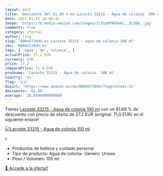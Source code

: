 ```yaml
---
layout: post
title: 'Descuento del 61.69 % en Lacoste 33215 - Agua de colonia  100 ml'
date: 2021-01-25 16:46:42
image: 'https://m.media-amazon.com/images/I/31yMYNbheKL._SL200_.jpg'
comments: true
category: ofertas
author: ring
slug: 'B004STJ0UU-es Lacoste 33215 - Agua de colonia 100 ml'
sku: 'B004STJ0UU-es'
tags: [ 'agua','de','colonia', ]
actualPrice: 27.2 EUR
currency: EUR
price: 27.2
comparePrice: 71.0 EUR
prodname: 'Lacoste 33215 - Agua de colonia  100 ml'
country: 'es'
flag: '🇪🇸'
buyurl: 'https://www.amazon.es/dp/B004STJ0UU/?tag=tolees-21'
descuento: '61.69'
average: '28.0499999999999'
---
```


Tienes [Lacoste 33215 - Agua de colonia  100 ml](https://www.amazon.es/dp/B004STJ0UU/?tag=tolees-21) con un 61.69 % de descuento con precio de oferta de 27.2 EUR (original: 71.0 EUR) en el siguiente enlace!

[![Lacoste 33215 - Agua de colonia  100 ml](https://m.media-amazon.com/images/I/31yMYNbheKL._SL200_.jpg)](https://www.amazon.es/dp/B004STJ0UU/?tag=tolees-21)

ℹ️:

- Productos de belleza y cuidado personal
- Tipo de producto: Agua de colonia -Genero: Unisex
- Peso / Volumen: 100 ml

[🛒 Accede a la oferta!!](https://www.amazon.es/dp/B004STJ0UU/?tag=tolees-21)
